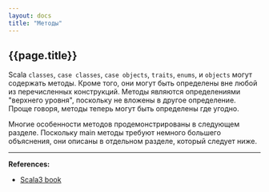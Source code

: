 ```yaml
---
layout: docs
title: "Методы"
---
```


## {{page.title}}

Scala `classes`, `case classes`, `case objects`, `traits`, `enums`, и `objects` могут содержать методы.
Кроме того, они могут быть определены вне любой из перечисленных конструкций.
Методы являются определениями "верхнего уровня", поскольку не вложены в другое определение. 
Проще говоря, методы теперь могут быть определены где угодно.

Многие особенности методов продемонстрированы в следующем разделе. 
Поскольку main методы требуют немного большего объяснения, они описаны в отдельном разделе, который следует ниже.

---

**References:**
- [Scala3 book](https://docs.scala-lang.org/scala3/book/methods-intro.html)
